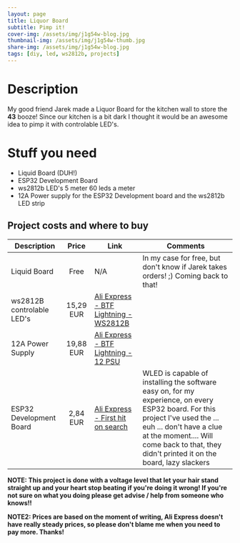 ```yaml
---
layout: page
title: Liquor Board
subtitle: Pimp it!
cover-img: /assets/img/j1g54w-blog.jpg
thumbnail-img: /assets/img/j1g54w-thumb.jpg
share-img: /assets/img/j1g54w-blog.jpg
tags: [diy, led, ws2812b, projects]
---
```


# Description
My good friend Jarek made a Liquor Board for the kitchen wall to store the **43** booze! Since our kitchen is a bit dark
I thought it would be an awesome idea to pimp it with controlable LED's.

# Stuff you need
- Liquid Board (DUH!)
- ESP32 Development Board
- ws2812b LED's 5 meter 60 leds a meter
- 12A Power supply for the ESP32 Development board and the ws2812b LED strip

## Project costs and where to buy

| Description  | Price | Link | Comments                                                                           |
|---           |:-----:|---   |---                                                                                 |
| Liquid Board | Free  | N/A  | In my case for free, but don't know if Jarek takes orders! ;) Coming back to that! |
| ws2812B controlable LED's | 15,29 EUR | [Ali Express - BTF Lightning - WS2812B](https://nl.aliexpress.com/item/2036819167.html?spm=a2g0o.productlist.0.0.311d3c1enKd5Uo&algo_pvid=546a52a8-ad19-42c7-b6e1-e2ed9cca47e1&algo_exp_id=546a52a8-ad19-42c7-b6e1-e2ed9cca47e1-0&pdp_ext_f=%7B%22sku_id%22%3A%2212000026548380060%22%7D&pdp_npi=2%40dis%21EUR%216.11%214.58%21%21%21%21%21%402132e47f16656061438095791e9134%2112000026548380060%21sea&curPageLogUid=hie3XctiMwDt) | |
| 12A Power Supply | 19,88 EUR | [Ali Express - BTF Lightning - 12 PSU](https://nl.aliexpress.com/item/32670505021.html?spm=a2g0o.store_pc_groupList.8148356.1.3b2178caLf1m6u&pdp_npi=2%40dis%21EUR%21%E2%82%AC%205%2C38%21%E2%82%AC%204%2C04%21%21%21%21%21%402100bdd716656066527127741e134a%2167475760392%21sh) | |
| ESP32 Development Board | 2,84 EUR | [Ali Express - First hit on search](https://nl.aliexpress.com/item/1005001929935550.html?spm=a2g0o.productlist.0.0.c4923390VdPVFb&algo_pvid=cad46e82-4b3b-4f02-a868-06faf93b795d&algo_exp_id=cad46e82-4b3b-4f02-a868-06faf93b795d-0&pdp_ext_f=%7B%22sku_id%22%3A%2212000028798834506%22%7D&pdp_npi=2%40dis%21EUR%213.95%212.84%21%21%210.89%21%21%402100bddb16656073936095922e99a8%2112000028798834506%21sea&curPageLogUid=oLf0UUYqdh5P) | WLED is capable of installing the software easy on, for my experience, on every ESP32 board. For this project I've used the ... euh ... don't have a clue at the moment.... Will come back to that, they didn't printed it on the board, lazy slackers |

__NOTE: This project is done with a voltage level that let your hair stand straight up and your heart stop beating if
you're doing it wrong! If you're not sure on what you doing please get advise / help from someone who knows!!__

__NOTE2: Prices are based on the moment of writing, Ali Express doesn't have really steady prices, so please don't blame
me when you need to pay more. Thanks!__



